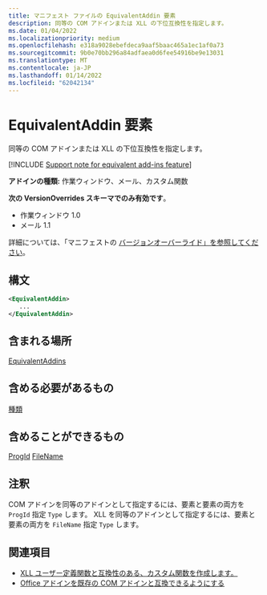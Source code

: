 ```yaml
---
title: マニフェスト ファイルの EquivalentAddin 要素
description: 同等の COM アドインまたは XLL の下位互換性を指定します。
ms.date: 01/04/2022
ms.localizationpriority: medium
ms.openlocfilehash: e318a9028ebefdeca9aaf5baac465a1ec1af0a73
ms.sourcegitcommit: 9b0e70bb296a84adfaea0d6fee54916be9e13031
ms.translationtype: MT
ms.contentlocale: ja-JP
ms.lasthandoff: 01/14/2022
ms.locfileid: "62042134"
---
```

# <a name="equivalentaddin-element"></a>EquivalentAddin 要素

同等の COM アドインまたは XLL の下位互換性を指定します。

[!INCLUDE [Support note for equivalent add-ins feature](../../includes/equivalent-add-in-support-note.md)]

**アドインの種類:** 作業ウィンドウ、メール、カスタム関数

**次の VersionOverrides スキーマでのみ有効です**。

- 作業ウィンドウ 1.0
- メール 1.1

詳細については、「マニフェストの [バージョンオーバーライド」を参照してください](../../develop/add-in-manifests.md#version-overrides-in-the-manifest)。

## <a name="syntax"></a>構文

```XML
<EquivalentAddin>
   ...
</EquivalentAddin>
```

## <a name="contained-in"></a>含まれる場所

[EquivalentAddins](equivalentaddins.md)

## <a name="must-contain"></a>含める必要があるもの

[種類](type.md)

## <a name="can-contain"></a>含めることができるもの

[ProgId](progid.md) 
[FileName](filename.md)

## <a name="remarks"></a>注釈

COM アドインを同等のアドインとして指定するには、要素と要素の両方を `ProgId` 指定 `Type` します。 XLL を同等のアドインとして指定するには、要素と要素の両方を `FileName` 指定 `Type` します。

## <a name="see-also"></a>関連項目

- [XLL ユーザー定義関数と互換性のある、カスタム関数を作成します。](../../excel/make-custom-functions-compatible-with-xll-udf.md)
- [Office アドインを既存の COM アドインと互換できるようにする](../../develop/make-office-add-in-compatible-with-existing-com-add-in.md)